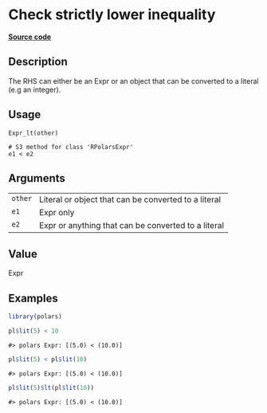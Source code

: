 
# Check strictly lower inequality

[**Source code**](https://github.com/pola-rs/r-polars/tree/3908b5beab9ec917b825bad8f9a820caad37cb4a/R/expr__expr.R#L303)

## Description

The RHS can either be an Expr or an object that can be converted to a
literal (e.g an integer).

## Usage

<pre><code class='language-R'>Expr_lt(other)

# S3 method for class 'RPolarsExpr'
e1 &lt; e2
</code></pre>

## Arguments

<table>
<tr>
<td style="white-space: nowrap; font-family: monospace; vertical-align: top">
<code id="Expr_lt_:_other">other</code>
</td>
<td>
Literal or object that can be converted to a literal
</td>
</tr>
<tr>
<td style="white-space: nowrap; font-family: monospace; vertical-align: top">
<code id="Expr_lt_:_e1">e1</code>
</td>
<td>
Expr only
</td>
</tr>
<tr>
<td style="white-space: nowrap; font-family: monospace; vertical-align: top">
<code id="Expr_lt_:_e2">e2</code>
</td>
<td>
Expr or anything that can be converted to a literal
</td>
</tr>
</table>

## Value

Expr

## Examples

``` r
library(polars)

pl$lit(5) < 10
```

    #> polars Expr: [(5.0) < (10.0)]

``` r
pl$lit(5) < pl$lit(10)
```

    #> polars Expr: [(5.0) < (10.0)]

``` r
pl$lit(5)$lt(pl$lit(10))
```

    #> polars Expr: [(5.0) < (10.0)]
